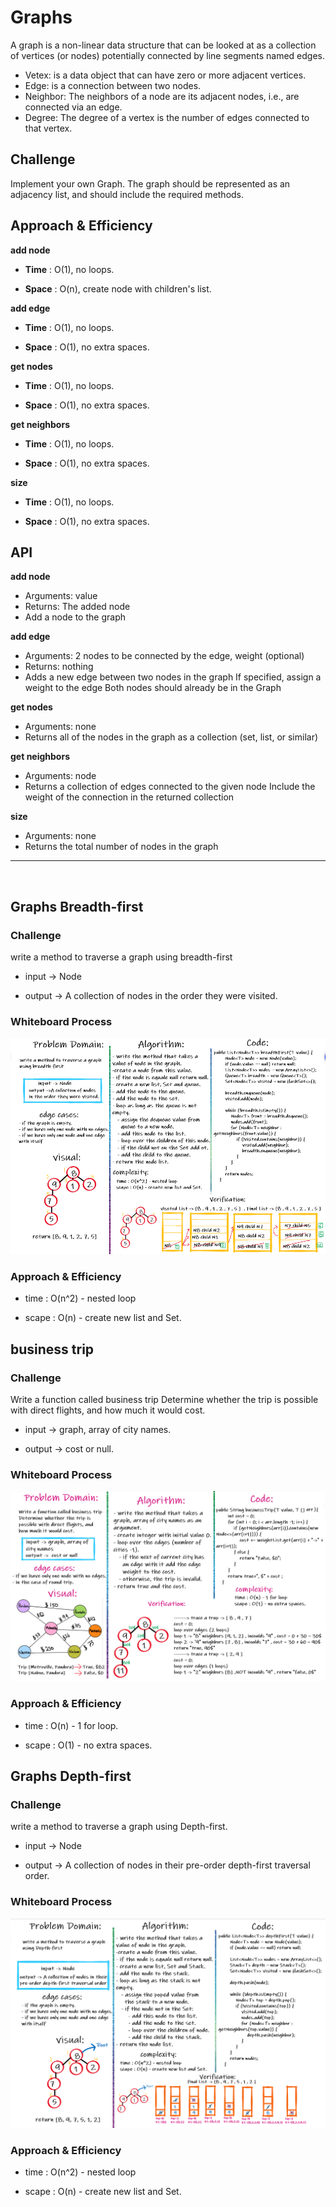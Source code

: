 # Graphs

A graph is a non-linear data structure that can be looked at as a collection of vertices (or nodes) potentially connected by line segments named edges.

- Vetex: is a data object that can have zero or more adjacent vertices.
- Edge: is a connection between two nodes.
- Neighbor: The neighbors of a node are its adjacent nodes, i.e., are connected via an edge.
- Degree: The degree of a vertex is the number of edges connected to that vertex.

## Challenge

Implement your own Graph. The graph should be represented as an adjacency list, and should include the required methods.

## Approach & Efficiency

**add node**

- **Time** : O(1), no loops.

- **Space** : O(n), create node with children's list.

**add edge**

- **Time** : O(1), no loops.

- **Space** : O(1), no extra spaces.

**get nodes**

- **Time** : O(1), no loops.

- **Space** : O(1), no extra spaces.

**get neighbors**

- **Time** : O(1), no loops.

- **Space** : O(1), no extra spaces.

**size**

- **Time** : O(1), no loops.

- **Space** : O(1), no extra spaces.

## API

**add node**

- Arguments: value
- Returns: The added node
- Add a node to the graph

**add edge**

- Arguments: 2 nodes to be connected by the edge, weight (optional)
- Returns: nothing
- Adds a new edge between two nodes in the graph If specified, assign a weight to the edge Both nodes should already be in the Graph

**get nodes**

- Arguments: none
- Returns all of the nodes in the graph as a collection (set, list, or similar)

**get neighbors**

- Arguments: node
- Returns a collection of edges connected to the given node Include the weight of the connection in the returned collection

**size**

- Arguments: none
- Returns the total number of nodes in the graph

<hr>
<br>

## Graphs Breadth-first

### Challenge

write a method to traverse a graph using breadth-first

- input -> Node

- output -> A collection of nodes in the order they were visited.

### Whiteboard Process

![repeated-word](./img/graph-breadth-first.PNG)

### Approach & Efficiency

- time : O(n^2) - nested loop

- scape : O(n) - create new list and Set.

## business trip

### Challenge

Write a function called business trip
Determine whether the trip is possible with direct flights, and how much it would cost.

- input -> graph, array of city names.

- output -> cost or null.

### Whiteboard Process

![repeated-word](./img/graph-business-trip.PNG)

### Approach & Efficiency

- time : O(n) - 1 for loop.

- scape : O(1) - no extra spaces.

## Graphs Depth-first

### Challenge

write a method to traverse a graph using Depth-first.

- input -> Node

- output -> A collection of nodes in their pre-order depth-first traversal order.

### Whiteboard Process

![repeated-word](./img/graph-depth-first.PNG)

### Approach & Efficiency

- time : O(n^2) - nested loop

- scape : O(n) - create new list and Set.
